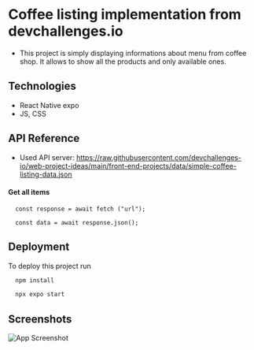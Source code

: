 
# Coffee listing implementation from devchallenges.io

- This project is simply displaying informations about menu from coffee shop. It allows to show all the products and only available ones.

## Technologies

 - React Native expo
 - JS, CSS


## API Reference
- Used API server: https://raw.githubusercontent.com/devchallenges-io/web-project-ideas/main/front-end-projects/data/simple-coffee-listing-data.json
#### Get all items

```http
  const response = await fetch ("url");
```

```http
  const data = await response.json();
```


## Deployment

To deploy this project run

```bash
  npm install
```
```bash
  npx expo start
```


## Screenshots

![App Screenshot](https://via.placeholder.com/468x300?text=App+Screenshot+Here)

